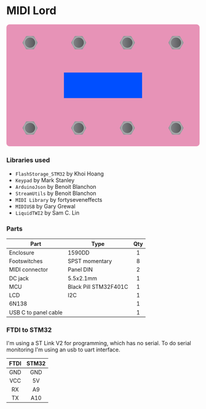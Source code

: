 # MIDI Lord

![sketch](img/midilord.png "MIDI Lord")


### Libraries used

- `FlashStorage_STM32` by Khoi Hoang
- `Keypad` by Mark Stanley
- `ArduinoJson` by Benoit Blanchon
- `StreamUtils` by Benoit Blanchon
- `MIDI Library` by fortyseveneffects
- `MIDIUSB` by Gary Grewal
- `LiquidTWI2` by Sam C. Lin


### Parts

| Part | Type | Qty |
| --- | --- |:---:|
| Enclosure | 1590DD | 1 |
| Footswitches | SPST momentary | 8 |
| MIDI connector | Panel DIN | 2 |
| DC jack | 5.5x2.1mm | 1 |
| MCU | Black Pill STM32F401C | 1 |
| LCD | I2C | 1 |
| 6N138 | | 1 |
| USB C to panel cable | | 1 |


### FTDI to STM32

I'm using a ST Link V2 for programming, which has no serial.
To do serial monitoring I'm using an usb to uart interface.

| FTDI | STM32 |
|:---:|:---:|
| GND | GND |
| VCC | 5V |
| RX | A9 |
| TX | A10 |